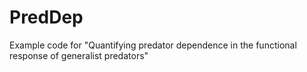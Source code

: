 # PredDep
Example code for "Quantifying predator dependence in the functional response of generalist predators"
